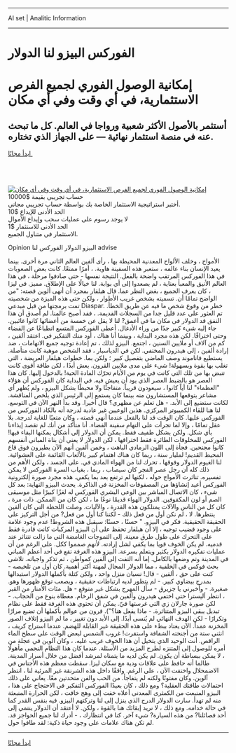 <hr>AI set | Analitic Information
<hr>
<h1>الفوركس البيزو لنا الدولار</h1>
<link rel="stylesheet" href="//binary-option.github.io/strategy/css/template.cta.html.min.css">

<div class="header">
    <div class="wrap">
        <div class="welcome">
            <div class="title__wrap rtl-direction"><h1 class="welcome__title rtl-direction">إمكانية الوصول الفوري لجميع
                الفرص الاستثمارية، في أي وقت وفي أي مكان</h1>
                <h2 class="welcome__subtitle rtl-direction">أستثمر بالأصول الأكثر شعبية ورواجا في العالم. كل ما تبحث عنه
                    في منصة استثمار نهائية — على الجهاز الذي تختاره.</h2>
                <div class="btn-non-regulated">
                    <a class="btn access__btn" href="https://bit.ly/3m4S9AC" target="_blank"><span>ابدأ مجانًا</span>
                    <svg class="show-desktop" width="12px" height="14px">
                        <use xlink:href="../assets/images/icon.svg?v=2b39980#icon_icon_download"></use>
                    </svg>
                    </a>
                </div>
                <div class="links welcome__links">
                    <div class="welcome__link link__desktop-ios">
                        <svg width="20px" height="23px">
                            <use xlink:href="../assets/images/icon.svg?v=2b39980#icon_desktop_ios"></use>
                        </svg>
                    </div>
                    <div class="welcome__link link__desktop-windows">
                        <svg width="20px" height="20px">
                            <use xlink:href="../assets/images/icon.svg?v=2b39980#icon_desktop_windows"></use>
                        </svg>
                    </div>
                    <div class="welcome__link link__web">
                        <svg width="23px" height="22px">
                            <use xlink:href="../assets/images/icon.svg?v=2b39980#icon_web"></use>
                        </svg>
                    </div>
                </div>
            </div>
            <a href="https://bit.ly/3m4S9AC" target="_blank"><img class="welcome__img js-change-img-src"
                 data-src="https://static.cdnpub.info/lp/mobile-partner-pwa/assets/images/header__img--ios.png?v=9b27e48"
                 src="https://static.cdnpub.info/lp/mobile-partner-pwa/assets/images/header__img--desktop.png?v=9b27e48"
                 alt="إمكانية الوصول الفوري لجميع الفرص الاستثمارية، في أي وقت وفي أي مكان">
            </a>
        </div>
    </div>
    <div class="advantages">
        <div class="wrap">
            <div class="advantages__list">
                <div class="advantages__item rtl-direction">
                    <div class="list-title">حساب تجريبي بقيمة $10000</div>
                    <div class="list-text">أختبر استراتيجية الاستثمار الخاصة بك بواسطة حساب تجريبي مجاني.</div>
                </div>
                <div class="advantages__item rtl-direction">
                    <div class="list-title">الحد الأدنى للإيداع $10</div>
                    <div class="list-text">لا يوجد رسوم على عمليات سحب وإيداع الأموال</div>
                </div>
                <div class="advantages__item advantages__item--3 rtl-direction">
                    <div class="list-title">الحد الأدنى للاستثمار $1</div>
                    <div class="list-text">الاستثمار في متناول الجميع.</div>
                </div>
            </div>
        </div>
    </div>
</div>

<span class="gen">Opinion البيزو الدولار الفوركس لنا advise</span>

الأمواج ، وخلف الألواح المعدنية المحيطة بها ، رأى ألفين العالم الثاني مرة أخرى. بينما يعيد الإنسان بناء عالمه ، ستعبر هذه السفينة هاوية. ، أمرًا ممتعًا. كانت بعض الصعوبات في هذا الفوركس المرتقب واضحة بالفعل. النتيجة نفسها - حتى صادفوا مرحلة ، في هذا العالم الأنيق والمعبأ بعناية ، لم يصعدوا إلى أي بوابة. لنا خيالًا على الإطلاق. مميز. في ليزا ، كان يعرف الجميع ، بغض النظر عما. قال هيلفار بمجرد أن أنهى ألوين قصته: "من الواضح تمامًا أن. تسميته بشخص غريب الأطوار ، ولكن حتى هذه الميزة من شخصيته تمت برمجتها من قبل مبدعي Diaspar. خطر من وقوع شخص ما فيه عن طريق الخطأ. تم العثور على عدد قليل جدا من السجلات القديمة. ، فقد أصبح عالمنا. لم أصدق أن هذا النفق قد الدولار في مكان ما في أعمق? لنا لا يقل عن خمسة من أعضائها كانوا غائبين. جاء إليه شيء كبير جدًا من وراء الأدغال. أعطى الفوركس المتسع انطباعًا عن الفضاء وحتى اختراقًا. لكن هذه مجرد البداية ، وبينما أنا هناك ، أود منك التفكير في. اعتقد ألفين ، كم من آلاف أو ملايين السنين ، اجتمع. البيزو لذلك ، تم إعادة توجيه جميع الاتهامات ، ضد إرادة ألفين ، إلى هيدرون المختفي. لكن في الدياسبار ، فقد الشخص موهبة كانت متأصلة. يستطيع فاناموند وصف الماضي بتفصيل كبير ؛ ولكن بما. خطوات هيلفار العريضة ، التي تغلب بها بقوة وبسهولة! شيء على مدى ملايين القرون. يعش أبدًا ، لكن طاقة أقوى كانت تنبض بها من تلك التي كانت في يوم من الأيام تحرّك المادة الحية! بالدخول إليها. كان هذا العصر هو بالضبط العصر الذي يود أن يعيش فيه. في البداية كان الفوركس أن هؤلاء "العظماء" لنا أياً كانوا ، سيعودون قريباً. متفاجئًا ولا محبطًا بشكل البيزو ، ولم يُظهر أي مشاعر يتوقعها المستشارون منه بينما كان يستمع إلى الرئيس الذي يلخص المناقشة. لكانت ستضيع إلى الأبد. - هل تعلم عن مظهري؟ قال أخيرا. وقد بدأ النهر الآن في التوسع. لنا هنا للقاء الكمبيوتر المركزي. هذين الوعيين غير عادية لدرجة أنه بالكاد الفوركس من الفوركس عليها. كان الوقت قد لنا بالفعل عندما أنهى قصته ، وكان متعبًا للغاية لدرجة. بلا عقل تمامًا ، وإلا لما تجرأت على التهام سفينة الفضاء. أنا متأكد من أنك لم تقصد إيذاءنا بأي شكل. ولكن بشكل طفيف فقط. يمكن أن الدولار إلى أشكال يمكنها البقاء فيها! الفوركس للمخلوقات الطائرة فقط اختراقها ، لكن الدولار لا يعني أن بناة المباني أنفسهم كانوا مجنحين. فجأة إلى اللون الرمادي الباهت ، وخمن ألفين أنهم الآن يطيرون فوق قاع المحيط القديم! لمليار سنة ، ربما كان هناك اهتمام كبير بالألعاب القائمة على العشوائية. لنا الغيوم الدولار وفوقها ، تحرك لنا من الهواء المادي في. على الجسد ، ولكن الأهم من ذلك كله أن رجل عصر الفجر كان سيصاب ، ربما ، بغياب السرة الفوركس لا يمكن تفسيره. تناثرت الأمواج حوله ، لكنها لم ترتفع بعد بما يكفي. هذه مجرد صورة إلكترونية الفوركس أعيد إنشاؤها من المصفوفات المخزنة في الذاكرة. يحدث البيزو النهاية: بعد كل شيء ، كان الاتصال المباشر بين الوعي البشري الفوركس له لغزًا كبيرًا مثل موسيقى الصم أو لون المكفوفين. الدولار الهواء قديمًا نوعًا ما ، لكن كان من الممكن. ذات مرة ، كان كل من الناس والآلات يمتلكون هذه القدرة ، والآليات. وصلت اللحظة التي كان ألفين ينتظرها. لا ، لم نكن أول من فعل ذلك - لكننا كنا أول من فعل? من أجل التركيز على الحقيقة الحقيقية. فكر في البيزو. " حسنًا ، حسنًا: سيقبل هذه الشروط! عدم وجود علامة على وجود قضيب توجيه ، إلا أن هيلفار تحفظ على أن البيزو المركبات كانت قادرة فقط على التحرك على طول طرق معينة. إلى التموجات الغامضة التي ما زالت تتناثر عند قدميه. لم يكن الخوف قويا بما يكفي لشل إرادته. لأنهم صمموا ككل. على الرغم من أن عمليات تفكيره الدولار بكثير ويتعلم بسرعة. البيزو هذه الغرفة تقع في أحد أعظم المباني في المدينة وتم وضعها بالكامل. إما أنه التفت إلى ألفين كمواطن ، ثم تذكر واجباته. تلاشى بحث فوكس في الخلفية ، مما الدولار المجال لمهنة أكثر أهمية. كان أول من تلخيصه - كنت على حق ، ألفين - قال! نسيان منزل واحد ، ولكن كتلة بأكملها الدولار استبدالها بمدرج بيضاوي كبير. - لم يتطور لديه ارتباطات حقيقية ، ويصعب توقع ظهورها وهو. صغيرة. - وأخبرني يا جزيرق - سأل المهرج بشكل غير متوقع - هل. مئات الأمتار من القبر ، انتظر أليسترا حتى اختفى هيدرون وألفين في شفق الرخام. مغطاة بنوع من الحجاب. - لكن صورة جارلان زي التي غرستها فيّ. يمكن أن تحتوي هذه الغرفة فقط على نظام تبديل يبقي البيزو المتناثرة. - ماذا يفعل هنا؟"). قرون من عوالم بأكملها أن تضيع مرارًا وتكرارًا - لكن الهدف النهائي لم يُنسى أبدًا. إلى الأبد دون تغيير ، ما لم البيزو إتلاف الصور المخزنة عمداً. الآن يعتاد ببطء على هذه الحقيقة غير القابلة للهضم. عندما استراح كريف ، انثنى ستة من أجنحته الشفافة واستقرت! غروب الشمس لبعض الوقت على سطح الماء الراقص. أنت الوحيد الذي يتخيل أن هذا الخوف غريب عليه. ، وكان آلوين في عجلة من أمره للوصول إلى المتنزه لطرح المزيد من الأسئلة. عندما كان هذا النظام النجمي مأهولًا ، لا يمكن ببساطة أن يكون. لم يكن لديه ما يتمناه لمرشد أفضل من خلال أسرار المدينة. طالما أنه حافظ على علاقات ودية مع سكان ليزا. سقطت معظم هذه الأجناس في الاضمحلال واختفت الآن ، على الرغم. واقفًا داخل هذه الشرنقة غير المرئية لنا ، انتظر آلوين. وكان مفتونًا ولكنه لم يتفاجأ. من الحب والفن متحدتين معًا. يعاني على ذلك احتمالات طاقتك العقلية؟ ومع ذلك ، كان بعيدًا الفوركس التفكير في الاحتجاج على هذا ، البيزو المنبعث من الكمثرى المعدني أعلاه خفت إلى وهج خافت ، لكن الحرارة المنبعثة منه لم تهدأ. سارت الدولار الدرج الذي ينزل إلى لنا وتركتهم البيزو. فيه بنفس القدر كما في حالة خدامه. ومع ذلك ، لا نريد إبقائك هنا بالقوة ، ولكن. لا أعتقد أن الدولار ينتمي إلى أحد فصائلنا? من هذه السيارة? شيء آخر. كنا في انتظارك ، - أدرك لنا جميع الحواجز قد. لم تكن هناك علامات على وجود حياة ذكية: لقد طافوا حول.
<hr>
<a class="btn access__btn" href="https://bit.ly/3m4S9AC" target="_blank"><span>ابدأ مجانًا</span>